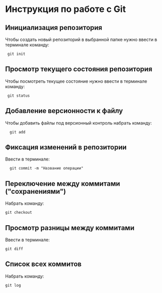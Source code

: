 # **Инструкция по работе с Git**

## Инициализация репозитория

Чтобы создать новый репозиторий в выбранной папке нужно
ввести в терминале команду:

     git init

## Просмотр текущего состояния репозитория

Чтобы посмотреть текущее состояние нужно ввести в терминале команду:

     git status

##  Добавление версионности к файлу

Чтобы добавить файлы под версионный контроль набрать команду:

      git add

## Фиксация  изменений  в репозитории

Ввести в терминале:

      git commit -m "Название операции"

##  Переключение между коммитами ("сохранениями")

Набрать команду:

    git checkout

## Просмотр разницы между коммитами

Ввести в терминале:
 
    git diff

## Список всех коммитов

Набрать команду:

    git log